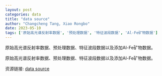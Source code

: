 ```yaml
---
layout: post
categories: data
title: "data source"
author: "Changcheng Tang, Xiao Rongbo"
date: 2023-05-10
tags: ['原始高光谱反射率数据', '预处理数据', '特征波段数据', 'Al-Fe矿物数据']
---
```


原始高光谱反射率数据、预处理数据、特征波段数据以及添加Al-Fe矿物数据。

原始高光谱反射率数据、预处理数据、特征波段数据以及添加Al-Fe矿物数据。

资源链接: [data source](https://doi.org/10.57760/sciencedb.06586)
